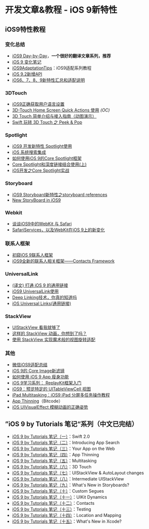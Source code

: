 # 开发文章&教程 - iOS 9新特性
## iOS9特性教程
### 变化总结
- [iOS9 Day-by-Day][1]，**一个很好的翻译文章系列，推荐**
- [iOS 9 变化笔记][2]
- [iOS9AdaptationTips][3]：iOS9适配系列教程
- [iOS 9.2新增API][4]
- [iOS6、7、8、9新特性汇总和适配说明][5]

### 3DTouch
- [iOS9正确获取用户语言设置][6]
- [3D-Touch Home Screen Quick Actions 使用][7] *(OC)*
- [3D Touch 简单介绍与接入指南（动图演示）][8]
- [Swift 玩转 3D Touch 之 Peek & Pop][9]

### Spotlight
- [iOS9 开发新特性 Spotlight使用][10]
- [iOS 系统搜索集成][11]
- [如何使用iOS 9的Core Spotlight框架][12]
- [Core Spotlight和深度链接结合使用(上)][13]
- [iOS开发之Core Spotlight实战][14]

### Storyboard
- [iOS9 Storyboard新特性之storyboard references][15]
- [New StoryBoard in iOS9][16]

### Webkit
- [谈谈iOS9中的WebKit 与 Safari][17]
- [SafariServices，以及WebKit在iOS 9上的新变化][18]

### 联系人框架
- [初窥iOS 9联系人框架][19]
- [iOS9全新的联系人相关框架——Contacts Framework][20]

### UniversalLink
- [(译文) 打通 iOS 9 的通用链接][21]
- [iOS9 UniversalLink使用][22]
- [Deep Linking技术，你真的知道吗][23]
- [iOS  Universal Links(通用链接)][24]

### StackView
- [UIStackView 看我就够了][25]
- [这样的 StackView 动画，你想到了吗？][26]
- [使用 StackView 实现魔术般的视图旋转适配][27]

### 其他
- [微信iOS9适配总结][28]
- [iOS 9的 Core Image新滤镜][29]
- [如何使用 iOS 9 App 瘦身功能][30]
- [iOS 9学习系列： ReplayKit框架入门][31]
- [iOS9：预览特定的 UITableViewCell 视图][32]
- [iPad Multitasking：iOS9 iPad 分屏多任务操作教程][33]
- [App Thinning][34]（Bitcode）
- [iOS UIVisualEffect 模糊动画的正确姿势][35]

## ”iOS 9 by Tutorials 笔记“系列（中文已完结）
- [iOS 9 by Tutorials 笔记（一）][36]：Swift 2.0
- [iOS 9 by Tutorials 笔记（二）][37]：Introducing App Search
- [iOS 9 by Tutorials 笔记（三）][38]：Your App on the Web
- [iOS 9 by Tutorials 笔记（四）][39]：App Thinning
- [iOS 9 by Tutorials 笔记（五）][40]：Multitasking
- [iOS 9 by Tutorials 笔记（六）][41]：3D Touch
- [iOS 9 by Tutorials 笔记（七）][42]：UIStackView & AutoLayout changes 
- [iOS 9 by Tutorials 笔记（八）][43]：Intermediate UIStackView
- [iOS 9 by Tutorials 笔记（九）][44]：What's New in Storyboards?
- [iOS 9 by Tutorials 笔记（十）][45]：Custom Segues
- [iOS 9 by Tutorials 笔记（十一）][46]：UIKit Dynamics
- [iOS 9 by Tutorials 笔记（十二）][47]：Contacts
- [iOS 9 by Tutorials 笔记（十三）][48]：Testing
- [iOS 9 by Tutorials 笔记（十四）][49]：Location and Mapping
- [iOS 9 by Tutorials 笔记（十五）][50]：What's New in Xcode?

[1]:	http://www.jianshu.com/p/3768b9c65974
[2]:	http://segmentfault.com/a/1190000003794595
[3]:	https://github.com/ChenYilong/iOS9AdaptationTips "iOS9AdaptationTips"
[4]:	http://www.cnblogs.com/salam/p/5146942.html "iOS 9.2新增API"
[5]:	http://www.jianshu.com/p/fe9b542392e4 "iOS6、7、8、9新特性汇总和适配说明"
[6]:	http://blog.yourtion.com/get-current-language-on-ios9.html
[7]:	http://www.cnblogs.com/wb145230/p/4936596.html "3D-Touch Home Screen Quick Actions 使用"
[8]:	http://www.jianshu.com/p/dd86f7ca3b8a "3D Touch 简单介绍与接入指南（动图演示）"
[9]:	http://www.cnblogs.com/Ray-liang/p/4983592.html "Swift 玩转 3D Touch 之 Peek & Pop"
[10]:	http://www.cnblogs.com/jgCho/p/4961435.html "iOS9 开发新特性 Spotlight使用"
[11]:	https://realm.io/cn/news/jack-nutting-search-api-ios/ "iOS 系统搜索集成"
[12]:	http://www.cocoachina.com/ios/20160128/15163.html
[13]:	http://www.cocoachina.com/ios/20160725/17163.html
[14]:	http://www.jianshu.com/p/b55172f0767b "iOS开发之Core Spotlight实战"
[15]:	http://www.lvesli.com/?p=356 "iOS9 Storyboard新特性之storyboard references"
[16]:	http://segmentfault.com/a/1190000003957293 "New StoryBoard in iOS9"
[17]:	http://www.cnblogs.com/Ray-liang/p/4961702.html "谈谈iOS9中的WebKit 与 Safari"
[18]:	http://www.hotobear.com/?p=1031 "SafariServices，以及WebKit在iOS 9上的新变化"
[19]:	http://www.cocoachina.com/ios/20151111/14077.html
[20]:	http://www.cnblogs.com/allencelee/p/5604048.html "iOS9全新的联系人相关框架——Contacts Framework"
[21]:	http://amonxu.com/2015/08/18/2015-08-18-Breaking-down-iOS9-Universal-Links/ "(译文) 打通 iOS 9 的通用链接"
[22]:	http://www.cocoachina.com/ios/20160719/17108.html
[23]:	http://www.cocoachina.com/ios/20160722/17144.html
[24]:	https://yohunl.com/ios-universal-links-tong-yong-lian-jie/ "iOS  Universal Links(通用链接)"
[25]:	http://www.jianshu.com/p/ed981a87080b "UIStackView 看我就够了"
[26]:	http://swift.gg/2016/08/10/button-animation-stackview/ "这样的 StackView 动画，你想到了吗？"
[27]:	http://swift.gg/2016/08/09/magical-view-rotation-with-stackview/ "使用 StackView 实现魔术般的视图旋转适配"
[28]:	http://mp.weixin.qq.com/s?__biz=MzAwNDY1ODY2OQ==&mid=400069917&idx=1&sn=ac651a2ba788980fb6730dc0c322293c&scene=0#rd
[29]:	http://www.cocoachina.com/ios/20151118/14253.html
[30]:	http://swift.gg/2016/01/07/app-thinning-appcoda/ "如何使用 iOS 9 App 瘦身功能"
[31]:	http://www.cocoachina.com/ios/20160318/15716.html
[32]:	http://swift.gg/2016/04/12/peek-pop-view-inside-tableviewcell/ "iOS9：预览特定的 UITableViewCell 视图"
[33]:	http://segmentfault.com/a/1190000003794618 "iPad Multitasking：iOS9 iPad 分屏多任务操作教程"
[34]:	http://www.cnblogs.com/jvan/p/5473312.html "App Thinning"
[35]:	http://www.jianshu.com/p/97597719f0fa "iOS UIVisualEffect 模糊动画的正确姿势"
[36]:	http://chengway.in/ios-9-by-tutorials-bi-ji/ "iOS 9 by Tutorials 笔记（一）"
[37]:	http://chengway.in/ios-9-by-tutorials-bi-ji-er/ "iOS 9 by Tutorials 笔记（二）"
[38]:	http://chengway.in/ios-9-by-tutorials-bi-ji-san/ "iOS 9 by Tutorials 笔记（三）"
[39]:	http://chengway.in/ios-9-by-tutorials-bi-ji-si/ "iOS 9 by Tutorials 笔记（四）"
[40]:	http://chengway.in/ios-9-by-tutorials-bi-ji-wu/ "iOS 9 by Tutorials 笔记（五）"
[41]:	http://chengway.in/ios-9-by-tutorials-bi-ji-liu/ "iOS 9 by Tutorials 笔记（六）"
[42]:	http://chengway.in/ios-9-by-tutorials-bi-ji-qi/ "iOS 9 by Tutorials 笔记（七）"
[43]:	http://chengway.in/ios-9-by-tutorials-bi-ji-ba/ "iOS 9 by Tutorials 笔记（八）"
[44]:	http://chengway.in/ios-9-by-tutorials-bi-ji-jiu/ "iOS 9 by Tutorials 笔记（九）"
[45]:	http://chengway.in/ios-9-by-tutorials-bi-ji-shi/ "iOS 9 by Tutorials 笔记（十）"
[46]:	http://chengway.in/ios-9-by-tutorials-bi-ji-shi-yi/ "iOS 9 by Tutorials 笔记（十一）"
[47]:	http://chengway.in/ios-9-by-tutorials-bi-ji-shi-er/ "iOS 9 by Tutorials 笔记（十二）"
[48]:	http://chengway.in/ios-9-by-tutorials-bi-ji-shi-san/ "iOS 9 by Tutorials 笔记（十三）"
[49]:	http://chengway.in/ios-9-by-tutorials-bi-ji-shi-si/ "iOS 9 by Tutorials 笔记（十四）"
[50]:	http://chengway.in/ios-9-by-tutorials-bi-ji-shi-wu/ "iOS 9 by Tutorials 笔记（十五）"